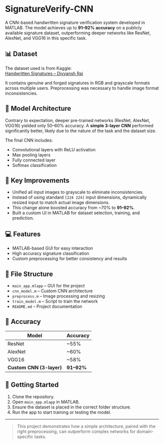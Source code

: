 # SignatureVerify-CNN

A CNN-based handwritten signature verification system developed in MATLAB. The model achieves up to **91–92% accuracy** on a publicly available signature dataset, outperforming deeper networks like ResNet, AlexNet, and VGG16 in this specific task.

## 📊 Dataset

The dataset used is from Kaggle:  
[Handwritten Signatures – Divyansh Rai](https://www.kaggle.com/datasets/divyanshrai/handwritten-signatures)

It contains genuine and forged signatures in RGB and grayscale formats across multiple users. Preprocessing was necessary to handle image format inconsistencies.

## 🧠 Model Architecture

Contrary to expectation, deeper pre-trained networks (ResNet, AlexNet, VGG16) yielded only 50–60% accuracy. A **simple 3-layer CNN** performed significantly better, likely due to the nature of the task and the dataset size.

The final CNN includes:
- Convolutional layers with ReLU activation
- Max pooling layers
- Fully connected layer
- Softmax classification

## 🔧 Key Improvements

- Unified all input images to grayscale to eliminate inconsistencies.
- Instead of using standard `[224 224]` input dimensions, dynamically resized input to match actual image dimensions.
- This change alone boosted accuracy from ~70% to **91–92%**.
- Built a custom UI in MATLAB for dataset selection, training, and prediction.

## 💻 Features

- MATLAB-based GUI for easy interaction
- High accuracy signature classification
- Custom preprocessing for better consistency and results

## 📂 File Structure

- `main_app.mlapp` – GUI for the project
- `cnn_model.m` – Custom CNN architecture
- `preprocess.m` – Image processing and resizing
- `train_model.m` – Script to train the network
- `README.md` – Project documentation

## 🧪 Accuracy

| Model     | Accuracy |
|-----------|----------|
| ResNet    | ~55%     |
| AlexNet   | ~60%     |
| VGG16     | ~58%     |
| **Custom CNN (3-layer)** | **91–92%** |

## 🚀 Getting Started

1. Clone the repository.
2. Open `main_app.mlapp` in MATLAB.
3. Ensure the dataset is placed in the correct folder structure.
4. Run the app to start training or testing the model.

---

> This project demonstrates how a simple architecture, paired with the right preprocessing, can outperform complex networks for domain-specific tasks.

